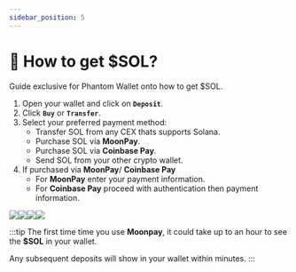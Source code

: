 ```yaml
---
sidebar_position: 5
---
```


# 🫴 How to get $SOL?

Guide exclusive for Phantom Wallet onto how to get $SOL.

1. Open your wallet and click on **`Deposit`**.
2. Click **`Buy`** or **`Transfer`**.
3. Select your preferred payment method:
    - Transfer SOL from any CEX thats supports Solana.
    - Purchase SOL via **MoonPay**.
    - Purchase SOL via **Coinbase Pay**.
    - Send SOL from your other crypto wallet.
4. If purchased via **MoonPay**/ **Coinbase Pay**
    - For **MoonPay** enter your payment information. 
    - For **Coinbase Pay** proceed with authentication then payment information.

![](https://i.imgur.com/Irf876A.png)![](https://i.imgur.com/n2qfOjR.png)![](https://i.imgur.com/51aBHnR.png)![](https://i.imgur.com/S6Mbo0t.png)

:::tip
The first time time you use **Moonpay**, it could take up to an hour to see the **$SOL** in your wallet.

Any subsequent deposits will show in your wallet within minutes.
:::